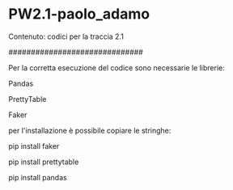 # PW2.1-paolo_adamo
Contenuto: codici per la traccia 2.1

##############################

Per la corretta esecuzione del codice sono necessarie le librerie:

Pandas

PrettyTable

Faker

per l'installazione è possibile copiare le stringhe:

pip install faker

pip install prettytable

pip install pandas
